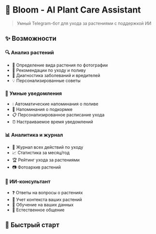 # 🌸 Bloom - AI Plant Care Assistant
> Умный Telegram-бот для ухода за растениями с поддержкой ИИ

## ✨ Возможности

### 🔍 **Анализ растений**
- 📸 Определение вида растения по фотографии
- 🌿 Рекомендации по уходу и поливу
- 🔬 Диагностика заболеваний и вредителей
- 💡 Персонализированные советы

### 📅 **Умные уведомления**
- 💧 Автоматические напоминания о поливе
- 🌱 Напоминания о подкормке
- 📋 Персонализированное расписание ухода
- ⏰ Настраиваемое время уведомлений

### 📊 **Аналитика и журнал**
- 📝 Журнал всех действий по уходу
- 📈 Статистика за месяц/год
- 🏆 Рейтинг ухода за растениями
- 📷 Фотоархив растений

### 🤖 **ИИ-консультант**
- ❓ Ответы на вопросы о растениях
- 🎯 Учет контекста ваших растений
- 🧠 Обучение на ваших данных
- 💬 Естественное общение

## 🚀 Быстрый старт

